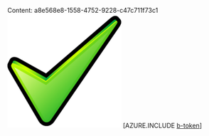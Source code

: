 Content: a8e568e8-1558-4752-9228-c47c711f73c1![image](9c556cff-8341-4935-abd2-bbf07c8defd5.png)
[AZURE.INCLUDE [b-token](2ab89b63-a78e-470c-bdc7-b18a2b3f085f.md)]
